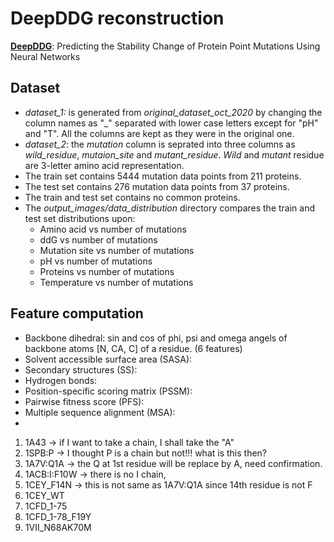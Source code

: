 # DeepDDG reconstruction

**[DeepDDG](https://pubs.acs.org/doi/10.1021/acs.jcim.8b00697)**: Predicting the Stability Change of Protein Point Mutations Using Neural Networks

## Dataset

* *dataset_1:* is generated from *original_dataset_oct_2020* by changing the column names as "_" separated with lower case letters except for "pH" and "T". All the columns are kept as they were in the original one.
* *dataset_2*: the *mutation* column is seprated into three columns as *wild_residue*, *mutaion_site* and *mutant_residue*. *Wild* and *mutant* residue are 3-letter amino acid representation.
* The train set contains 5444 mutation data points from 211 proteins.
* The test set contains 276 mutation data points from 37 proteins.
* The train and test set contains no common proteins.
* The *output_images/data_distribution* directory compares the train and test set distributions upon:
  * Amino acid vs number of mutations
  * ddG vs number of mutations
  * Mutation site vs number of mutations
  * pH vs number of mutations
  * Proteins vs number of mutations
  * Temperature vs number of mutations

## Feature computation

* Backbone dihedral: sin and cos of phi, psi and omega angels of backbone atoms [N, CA, C] of a residue. (6 features)
* Solvent accessible surface area (SASA):
* Secondary structures (SS):
* Hydrogen bonds:
* Position-specific scoring matrix (PSSM):
* Pairwise fitness score (PFS):
* Multiple sequence alignment (MSA):
*


1. 1A43 -> if I want to take a chain, I shall take the "A"
2. 1SPB:P -> I thought P is a chain but not!!! what is this then?
3. 1A7V:Q1A -> the Q at 1st residue will be replace by A, need confirmation.
4. 1ACB:I:F10W -> there is no I chain,
5. 1CEY_F14N -> this is not same as 1A7V:Q1A since 14th residue is not F
6. 1CEY_WT
7. 1CFD_1-75
8. 1CFD_1-78_F19Y
9. 1VII_N68AK70M
